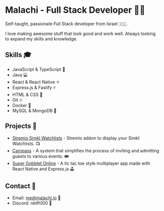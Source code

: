 # Malachi - Full Stack Developer 🚀🔥

Self-taught, passionate Full Stack developer from Israel  🇮🇱.

I love making awesome stuff that look good and work well. Always looking to expand my skills and knowledge.

## Skills 🎓
- JavaScript & TypeScript 💎
- Java 💻
- React & React Native ⚛️
- Express.js & Fastify ⚡️
- HTML & CSS 🎨
- Git 🔥
- Docker 🐳
- MySQL & MongoDB 💾

## Projects 🚧
- [Stremio Simkl Watchlists](https://github.com/nktfh100/stremio-simkl) - Stremio addon to display your Simkl Watchlists. 📺
- [Campass](https://github.com/nktfh100/campass) - A system that simplifies the process of inviting and admitting guests to various events. 🎟️
- [Super Gobblet Online](https://github.com/nktfh100/super-gobblet-online) - A tic tac toe style multiplayer app made with React Native and Express.js 🕹️

## Contact 📱
- Email: me@malachi.io 📧
- Discord: nktfh100 👾
